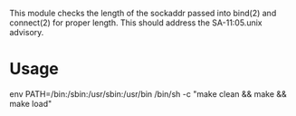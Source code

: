 This module checks the length of the sockaddr passed into bind(2) and connect(2) for proper length. This should address the SA-11:05.unix advisory.


# Usage
env PATH=/bin:/sbin:/usr/sbin:/usr/bin /bin/sh -c "make clean && make && make load"
